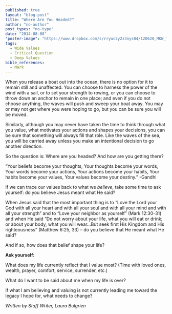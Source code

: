```yaml
---
published: true
layout: "blog-post"
title: "Where Are You Headed?"
author: "no-author"
post_types: "no-type"
date: "2014-08-08"
"poster-image": "https://www.dropbox.com/s/rryuc2y2z3nys04/120620_MKW_THE_EXPERIENCE_2829.jpg"
tags: 
  - Wide Values
  - Critical Question
  - Deep Values
bible_references: 
  - Mark
---
```


When you release a boat out into the ocean, there is no option for it to remain still and unaffected. You can choose to harness the power of the wind with a sail, or to set your strength to rowing, or you can choose to throw down an anchor to remain in one place; and even if you do not choose anything, the waves will push and sweep your boat away. You may or may not get where you were hoping to go, but you can be sure you will be moved. 

Similarly, although you may never have taken the time to think through what you value, what motivates your actions and shapes your decisions, you can be sure that something will always fill that role.  Like the waves of the sea, you will be carried away unless you make an intentional decision to go another direction. 

So the question is: Where are you headed?  And how are you getting there?

“Your beliefs become your thoughts, 
Your thoughts become your words,
Your words become your actions,
Your actions become your habits,
Your habits become your values,
Your values become your destiny.”
-Gandhi

If we can trace our values back to what we *believe*, take some time to ask yourself: do you believe Jesus meant what He said?  

When Jesus said that the most important thing is to “Love the Lord your God with all your heart and with all your soul and with all your mind and with all your strength” and to “Love your neighbor as yourself” (Mark 12:30-31) and when He said “Do not worry about your life, what you will eat or drink; or about your body, what you will wear…But seek first His Kingdom and His righteousness” (Matthew 6:25, 33) – do you believe that He meant what He said? 

And if so, how does that belief shape your life? 

**Ask yourself:**

What does my life currently reflect that I value most? (Time with loved ones, wealth, prayer, comfort, service, surrender, etc.)

What do I want to be said about me when my life is over? 

If what I am believing and valuing is not currently leading me toward the legacy I hope for, what needs to change?

*Written by Staff Writer, Laura Bulgrien*